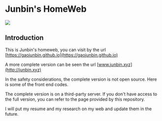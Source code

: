 # Junbin's HomeWeb
[![](https://badgen.net/badge/icon/Website?icon=chrome&label)](https://gaojunbin.github.io) 

## Introduction

This is Junbin's homeweb,  you can visit by the url [https://gaojunbin.github.io](https://gaojunbin.github.io)

A more complete version can be seen the url [www.junbin.xyz](http://junbin.xyz)

In the safety considerations, the complete version is not open source. Here is some of the front end codes.

The complete version is on a third-party server. If you don't have access to the full version, you can refer to the page provided by this repository.

I will put my resume and my research on my web and update them in the future.